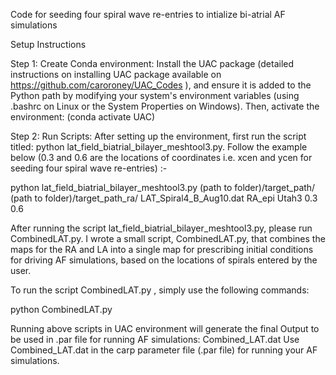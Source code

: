 
Code for seeding four spiral wave re-entries to intialize bi-atrial AF simulations 

Setup Instructions

Step 1: Create Conda environment: Install the UAC package (detailed instructions on installing UAC package available on https://github.com/caroroney/UAC_Codes ), and ensure it is added to the Python path by modifying your system's environment variables (using .bashrc on Linux or the System Properties on Windows). Then, activate the environment: (conda activate UAC)


Step 2: Run Scripts:
After setting up the environment, first run the script titled: python lat_field_biatrial_bilayer_meshtool3.py. Follow the example below (0.3 and 0.6 are the locations of coordinates i.e. xcen and ycen for seeding four spiral wave re-entries) :-

python lat_field_biatrial_bilayer_meshtool3.py (path to folder)/target_path/ (path to folder)/target_path_ra/ LAT_Spiral4_B_Aug10.dat RA_epi Utah3 0.3 0.6

After running the script lat_field_biatrial_bilayer_meshtool3.py, please run CombinedLAT.py. I wrote a small script, CombinedLAT.py, that combines the maps for the RA and LA into a single map for prescribing initial conditions for driving AF simulations, based on the locations of spirals entered by the user. 

To run the script CombinedLAT.py , simply use the following commands:

python CombinedLAT.py

Running above scripts in UAC environment will generate the final Output to be used in .par file for running AF simulations: Combined_LAT.dat
Use Combined_LAT.dat in the carp parameter file (.par file) for running your AF simulations.
